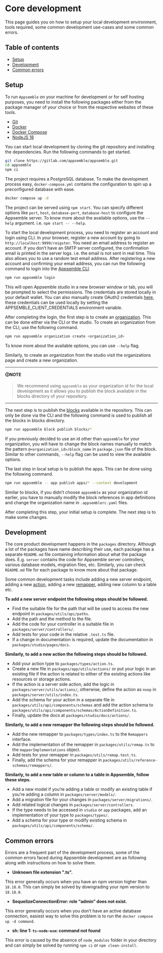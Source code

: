 # Core development

This page guides you on how to setup your local development environment, tools required, some common
development use-cases and some common errors.

## Table of contents

- [Setup](#setup)
- [Development](#development)
- [Common errors](#common-errors)

## Setup

To run `Appsemble` on your machine for development or for self hosting purposes, you need to install
the following packages either from the package manager of your choice or from the respective
websites of these tools.

- [Git](https://git-scm.com/)
- [Docker](https://www.docker.com/)
- [Docker Compose](https://docs.docker.com/compose/)
- [NodeJS 18](https://nodejs.org/)

You can start local development by cloning the git repository and installing the dependencies. Run
the following commands to get started.

```sh copy
git clone https://gitlab.com/appsemble/appsemble.git
cd appsemble
npm ci
```

The project requires a PostgreSQL database. To make the development process easy,
`docker-compose.yml` contains the configuration to spin up a preconfigured database with ease.

```sh copy
docker compose up -d
```

The project can be served using `npm start`. You can specify different options like `port`, `host`,
`database-port`, `database-host` to configure the Appsemble server. To know more about the available
options, use the `--help` argument. i.e. `npm start -- --help`.

To start the local development process, you need to register an account and login using CLI. In your
browser, register a new account by going to `http://localhost:9999/reigster`. You need an email
address to register an account. If you don’t have an SMTP server configured, the confirmation email
is printed in the server logs. i.e. the email is not sent in real time. This also allows you to use
a random test email address. After registering a new account and confirming your email address, you
can run the following command to login into the [Appsemble CLI](/docs/packages/cli).

```sh
npm run appsemble login
```

This will open Appsemble studio in a new browser window or tab, you will be prompted to select the
permissions. The credentials are stored locally in your default wallet. You can also manually create
OAuth2 credentials [here](/settings/client-credentials), these credentials can be used locally by
setting the APPSEMBLE_CLIENT_CREDENTIALS environment variable.

After completing the login, the first step is to create an
[organization](../03-guide/organizations.mdx). This can be done either via the CLI or the studio. To
create an organization from the CLI, use the following command.

```sh
npm run appsemble organization create <organization_id>
```

To know more about the available options, you can use `--help` flag.

Similarly, to create an organization from the studio visit the organizations page and create a new
organization.

---

**🛈NOTE**

> We recommend using `appsemble` as your organization id for the local development as it allows you
> to publish the block available in the blocks directory of your repository.

---

The next step is to publish the [blocks](./02-developing-blocks.md) available in the repository.
This can only be done via the CLI and the following command is used to publish all the blocks in
blocks directory.

```sh copy
npm run appsemble block publish blocks/*
```

If you previously decided to use an id other than `appsemble` for your organization, you will have
to change the block names manually to match the pattern `@<organization_id>/block_name` in
`package.json` file of the block. Similar to other commands, `--help` flag can be used to view the
available options.

The last step in local setup is to publish the apps. This can be done using the following command.

```sh copy
npm run appsemble -- app publish apps/* --context development
```

Similar to blocks, if you didn’t choose `appsemble` as your organization id earlier, you have to
manually modify the block references in app definitions and change the organization name in
`.appsemblerc.yaml` files.

After completing this step, your initial setup is complete. The next step is to make some changes.

## Development

The core product development happens in the `packages` directory. Although a lot of the packages
have name describing their use, each package has a separate `README.md` file containing information
about what the package does. E.g. `server` contains the code for Appsemble server controllers,
various database models, migration files, etc. Similarly, you can check `README.md` file for each
package to know more about that package.

Some common development tasks include adding a new server endpoint, adding a new
[action](../../actions/introduction.mdx), adding a new [remapper](../../remapper/introduction.mdx),
adding new column to a table etc.

**To add a new server endpoint the following steps should be followed.**

- Find the suitable file for the path that will be used to access the new endpoint in
  `packages/utils/api/paths`.
- Add the path and the method to the file.
- Add the code for your controller in a suitable file in `packages/server/controllers/`.
- Add tests for your code in the relative `.test.ts` file.
- If a change in documentation is required, update the documentation in
  `packages/studio/pages/docs`.

**Similarly, to add a new action the following steps should be followed.**

- Add your action type to `packages/types/action.ts`.
- Create a new file in `packages/app/utils/actions/` or put your logic in an existing file if the
  action is related to either of the existing actions like resources or storage actions.
- If the action is a server side action, add the logic in `packages/server/utils/actions/`,
  otherwise, define the action as `noop` in `packages/server/utils/index.ts`.
- Add the schema for your action in a separate file in `packages/utils/api/components/schemas` and
  add the action schema to `packages/utils/api/components/schemas/ActionDefinition.ts`.
- Finally, update the docs at `packages/studio/docs/actions/`.

**Similarly, to add a new remapper the following steps should be followed.**

- Add the new remapper to `packages/types/index.ts` to the `Remappers` interface.
- Add the implementation of the remapper in `packages/utils/remap.ts` to the `mapperImplementations`
  object.
- Add tests for your remapper in `packages/utils/remap.test.ts`.
- Finally, add the schema for your remapper in `packages/utils/reference-schemas/remappers/`.

**Similarly, to add a new table or column to a table in Appsemble, follow these steps.**

- Add a new model if you’re adding a table or modify an existing table if you’re adding a column in
  `packages/server/models/`.
- Add a migration file for your changes in `packages/server/migrations/`.
- Add related logical changes in `packages/server/controllers`.
- If the type needs to be accessed in `studio` or `app` packages, add an implementation of your type
  to `packages/types/`.
- Add a schema for your type or modify existing schema in `packages/utils/api/components/schema/`.

## Common errors

Errors are a frequent part of the development process, some of the common errors faced during
Appsemble development are as following along with instructions on how to solve them.

- **Unknown file extension ".ts".**

This error generally occurs when you have an npm version higher than `18.18.0`. This can simply be
solved by downgrading your npm version to `18.18.0`.

- **SequelizeConnectionError: role “admin” does not exist.**

This error generally occurs when you don’t have an active database connection, easiest way to solve
this problem is to run the `docker compose up -d command`.

- **sh: line 1: `ts-node-esm`: command not found**

This error is caused by the absence of `node_modules` folder in your directory and can simply be
solved by running `npm ci` or `npm clean-install`.
